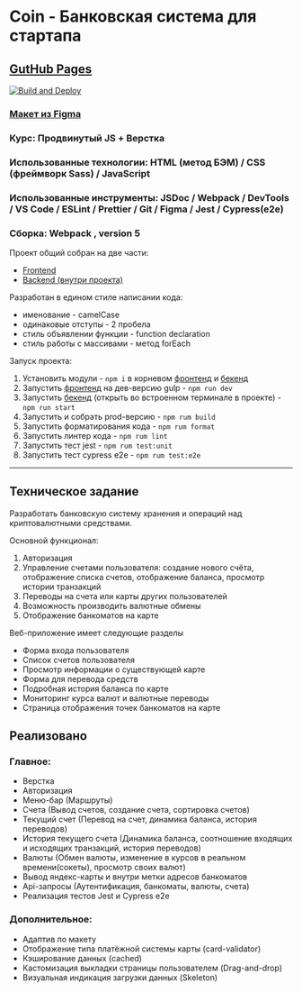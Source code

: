 # Coin - Банковская система для стартапа

## [GutHub Pages](https://romanmenshikov92.github.io/project-coin/)

[![Build and Deploy](https://github.com/RomanMenshikov92/project-coin/actions/workflows/web.yml/badge.svg)](https://github.com/RomanMenshikov92/project-coin/actions/workflows/web.yml)

### [Макет из Figma](https://www.figma.com/design/JUJVDoP27x18v4Eqt66SdK/Bank?node-id=9-400&node-type=frame&t=5BKsAMSdWPwgaIXU-0)

### Курс: Продвинутый JS + Верстка

### Использованные технологии: HTML (метод БЭМ) / CSS (фреймворк Sass) / JavaScript

### Использованные инструменты: JSDoc / Webpack / DevTools / VS Сode / ESLint / Prettier / Git / Figma / Jest / Cypress(e2e)

### Сборка: Webpack , version 5

Проект общий собран на две части:

- [Frontend](./)
- [Backend (внутри проекта)](./backend/)

Разработан в едином стиле написании кода:

- именование - camelCase
- одинаковые отступы - 2 пробела
- стиль объявлении функции - function declaration
- стиль работы с массивами - метод forEach

Запуск проекта:

1. Установить модули - `npm i` в корневом [фронтенд](./) и [бекенд](./backend/)
2. Запустить [фронтенд](./) на дев-версию gulp - `npm run dev`
3. Запустить [бекенд](./backend/) (открыть во встроенном терминале в проекте) - `npm run start`
4. Запустить и собрать prod-версию - `npm rum build`
5. Запустить форматирования кода - `npm rum format`
6. Запустить линтер кода - `npm rum lint`
7. Запустить тест jest - `npm rum test:unit`
8. Запустить тест cypress e2e - `npm rum test:e2e`

---

## Техническое задание

Разработать банковскую систему хранения и операций над криптовалютными средствами.

Основной функционал:
1. Авторизация
2. Управление счетами пользователя: создание нового счёта, отображение списка счетов, отображение баланса, просмотр истории транзакций
3. Переводы на счета или карты других пользователей
4. Возможность производить валютные обмены
5. Отображение банкоматов на карте

Веб-приложение имеет следующие разделы
- Форма входа пользователя
- Список счетов пользователя
- Просмотр информации о существующей карте
- Форма для перевода средств
- Подробная история баланса по карте
- Мониторинг курса валют и валютные переводы
- Страница отображения точек банкоматов на карте

## Реализовано
### Главное:

- Верстка
- Авторизация
- Меню-бар (Маршруты)
- Счета (Вывод счетов, создание счета, сортировка счетов)
- Текущий счет (Перевод на счет, динамика баланса, история переводов)
- История текущего счета (Динамика баланса, соотношение входящих и исходящих транзакций, история переводов)
- Валюты (Обмен валюты, изменение в курсов в реальном времени(сокеты), просмотр своих валют)
- Вывод яндекс-карты и внутри метки адресов банкоматов
- Api-запросы (Аутентификация, банкоматы, валюты, счета)
- Реализация тестов Jest и Cypress e2e

### Дополнительное:

- Адаптив по макету
- Отображение типа платёжной системы карты (card-validator)
- Кэширование данных (cached)
- Кастомизация выкладки страницы пользователем (Drag-and-drop)
- Визуальная индикация загрузки данных (Skeleton)
